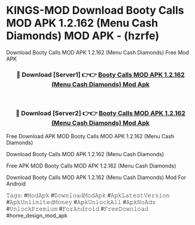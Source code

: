 # KINGS-MOD Download Booty Calls MOD APK 1.2.162 (Menu Cash Diamonds) MOD APK - (hzrfe)
Download Booty Calls MOD APK 1.2.162 (Menu Cash Diamonds) Free Mod APK

<div align="center">
<h3>🔴 Download [Server1] 👉👉 <a href="https://apk-comot.site?title=Booty_Calls_MOD_APK_1.2.162_(Menu_Cash_Diamonds)">Booty Calls MOD APK 1.2.162 (Menu Cash Diamonds) Mod Apk</a></h3><br>

<h3>🔴 Download [Server2] 👉👉 <a href="https://apk-comot.site?title=Booty_Calls_MOD_APK_1.2.162_(Menu_Cash_Diamonds)">Booty Calls MOD APK 1.2.162 (Menu Cash Diamonds) Mod Apk</a></h3>
</div>


Free Download APK MOD Booty Calls MOD APK 1.2.162 (Menu Cash Diamonds)

Download Booty Calls MOD APK 1.2.162 (Menu Cash Diamonds) 

Free APK MOD Booty Calls MOD APK 1.2.162 (Menu Cash Diamonds) 

Download Booty Calls MOD APK 1.2.162 (Menu Cash Diamonds) Mod For Android

𝚃𝚊𝚐𝚜: #𝙼𝚘𝚍𝙰𝚙𝚔 #𝙳𝚘𝚠𝚗𝚕𝚘𝚊𝚍𝙼𝚘𝚍𝙰𝚙𝚔 #𝙰𝚙𝚔𝙻𝚊𝚝𝚎𝚜𝚝𝚅𝚎𝚛𝚜𝚒𝚘𝚗 #𝙰𝚙𝚔𝚄𝚗𝚕𝚒𝚖𝚒𝚝𝚎𝚍𝙼𝚘𝚗𝚎𝚢 #𝙰𝚙𝚔𝚄𝚗𝚕𝚘𝚌𝚔𝙰𝚕𝚕 #𝙰𝚙𝚔𝙽𝚘𝙰𝚍𝚜 #𝚄𝚗𝚕𝚘𝚌𝚔𝙿𝚛𝚎𝚖𝚒𝚞𝚖 #𝙵𝚘𝚛𝙰𝚗𝚍𝚛𝚘𝚒𝚍 #𝙵𝚛𝚎𝚎𝙳𝚘𝚠𝚗𝚕𝚘𝚊𝚍 #home_design_mod_apk